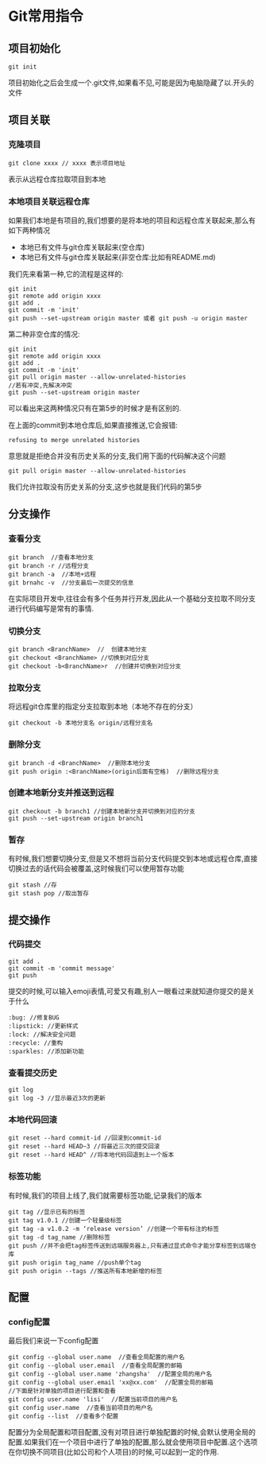 # Git常用指令

## 项目初始化
```
git init
```
项目初始化之后会生成一个.git文件,如果看不见,可能是因为电脑隐藏了以.开头的文件

## 项目关联
### 克隆项目
```
git clone xxxx // xxxx 表示项目地址
```
表示从远程仓库拉取项目到本地

### 本地项目关联远程仓库
如果我们本地是有项目的,我们想要的是将本地的项目和远程仓库关联起来,那么有如下两种情况

 * 本地已有文件与git仓库关联起来(空仓库) 
 * 本地已有文件与git仓库关联起来(非空仓库:比如有README.md)

我们先来看第一种,它的流程是这样的:
```
git init
git remote add origin xxxx
git add .
git commit -m 'init'
git push --set-upstream origin master 或者 git push -u origin master 
```
第二种非空仓库的情况:
```
git init
git remote add origin xxxx
git add .
git commit -m 'init'
git pull origin master --allow-unrelated-histories
//若有冲突,先解决冲突
git push --set-upstream origin master
```
可以看出来这两种情况只有在第5步的时候才是有区别的.

在上面的commit到本地仓库后,如果直接推送,它会报错:
```
refusing to merge unrelated histories
```
意思就是拒绝合并没有历史关系的分支,我们用下面的代码解决这个问题
```
git pull origin master --allow-unrelated-histories
```
我们允许拉取没有历史关系的分支,这步也就是我们代码的第5步

## 分支操作
### 查看分支
```
git branch  //查看本地分支
git branch -r //远程分支
git branch -a  //本地+远程
git brnahc -v  //分支最后一次提交的信息
```
在实际项目开发中,往往会有多个任务并行开发,因此从一个基础分支拉取不同分支进行代码编写是常有的事情.
### 切换分支
```
git branch <BranchName>  //  创建本地分支
git checkout <BranchName> //切换到对应分支
git checkout -b<BranchName>r  //创建并切换到对应分支
```

### 拉取分支
将远程git仓库里的指定分支拉取到本地（本地不存在的分支）
```
git checkout -b 本地分支名 origin/远程分支名
```

### 删除分支
```
git branch -d <BranchName>  //删除本地分支
git push origin :<BranchName>(origin后面有空格)  //删除远程分支
```

### 创建本地新分支并推送到远程
```
git checkout -b branch1 //创建本地新分支并切换到对应的分支
git push --set-upstream origin branch1
```

### 暂存
有时候,我们想要切换分支,但是又不想将当前分支代码提交到本地或远程仓库,直接切换过去的话代码会被覆盖,这时候我们可以使用暂存功能
```
git stash //存
git stash pop //取出暂存
```

## 提交操作

### 代码提交
```
git add .  
git commit -m 'commit message'
git push 
```
提交的时候,可以输入emoji表情,可爱又有趣,别人一眼看过来就知道你提交的是关于什么
```
:bug: //修复BUG
:lipstick: //更新样式
:lock: //解决安全问题
:recycle: //重构
:sparkles: //添加新功能
```

### 查看提交历史
```
git log
git log -3 //显示最近3次的更新
```


### 本地代码回滚
```
git reset --hard commit-id //回滚到commit-id 
git reset --hard HEAD~3 //将最近三次的提交回滚
git reset --hard HEAD^ //将本地代码回退到上一个版本
```

### 标签功能
有时候,我们的项目上线了,我们就需要标签功能,记录我们的版本
```
git tag //显示已有的标签
git tag v1.0.1 //创建一个轻量级标签 
git tag -a v1.0.2 -m ‘release version’ //创建一个带有标注的标签
git tag -d tag_name //删除标签
git push //并不会把tag标签传送到远端服务器上,只有通过显式命令才能分享标签到远端仓库
git push origin tag_name //push单个tag 
git push origin --tags //推送所有本地新增的标签 
```

## 配置
### config配置
最后我们来说一下config配置
```
git config --global user.name  //查看全局配置的用户名
git config --global user.email  //查看全局配置的邮箱
git config --global user.name 'zhangsha'  //配置全局的用户名
git config --global user.email 'xx@xx.com'  //配置全局的邮箱
//下面是针对单独的项目进行配置和查看
git config user.name 'lisi'  //配置当前项目的用户名
git config user.name  //查看当前项目的用户名
git config --list  //查看多个配置
```
配置分为全局配置和项目配置,没有对项目进行单独配置的时候,会默认使用全局的配置.如果我们在一个项目中进行了单独的配置,那么就会使用项目中配置.这个选项在你切换不同项目(比如公司和个人项目)的时候,可以起到一定的作用.